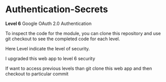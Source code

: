 # Authentication-Secrets


**Level 6**
 Google OAuth 2.0 Authentication 

To inspect the code for the module, you can clone this repository and use git checkout to see the completed code for each level.

Here Level indicate the level of security.

I upgraded this web app to level 6 security 

If want to access previous levels than git clone this web app and then checkout to particular commit
